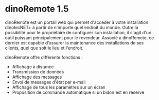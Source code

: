 ﻿# dinoRemote 1.5

dinoRemote est un portail web qui permet d'accéder à votre installation dinotecNET+ à partir de n'importe quel endroit du monde.
Outre la possibilité pour le propriétaire de configurer son installation, il s'agit d'un outil puissant principalement pour le revendeur. Associé à dinoRemote, ce dernier est capable d'assurer la maintenance des installations de ses clients, quel que soit le lieu et l'endroit.

dinoRemote offre différente fonctions :
+ Affichage à distance
+ Transmission de données
+ Affichage des messages
+ Envoi de messages d'état par e-mail
+ Affichage de tous les paramètres sur un écran
+ Proposition de commande automatique si un bidon est en réserve
